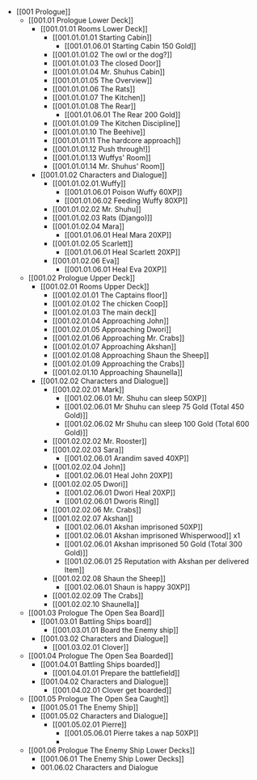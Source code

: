 - [[001 Prologue]]
	- [[001.01 Prologue Lower Deck]]
		- [[001.01.01 Rooms Lower Deck]]
			- [[001.01.01.01 Starting Cabin]]
				- [[001.01.06.01 Starting Cabin 150 Gold]]
			- [[001.01.01.02 The owl or the dog?]]
			- [[001.01.01.03 The closed Door]]
			- [[001.01.01.04 Mr. Shuhus Cabin]]
			- [[001.01.01.05 The Overview]]
			- [[001.01.01.06 The Rats]]
			- [[001.01.01.07 The Kitchen]]
			- [[001.01.01.08 The Rear]]
				- [[001.01.06.01 The Rear 200 Gold]]
			- [[001.01.01.09 The Kitchen Discipline]]
			- [[001.01.01.10 The Beehive]]
			- [[001.01.01.11 The hardcore approach]]
			- [[001.01.01.12 Push through!]]
			- [[001.01.01.13 Wuffys' Room]]
			- [[001.01.01.14 Mr. Shuhus' Room]]
		- [[001.01.02 Characters and Dialogue]]
			- [[001.01.02.01.Wuffy]]
				- [[001.01.06.01 Poison Wuffy 60XP]]
				- [[001.01.06.02 Feeding Wuffy 80XP]]
			- [[001.01.02.02 Mr. Shuhu]]
			- [[001.01.02.03 Rats (Django)]]
			- [[001.01.02.04 Mara]]
				- [[001.01.06.01 Heal Mara 20XP]]
			- [[001.01.02.05 Scarlett]]
				- [[001.01.06.01 Heal Scarlett 20XP]]
			- [[001.01.02.06 Eva]]
				- [[001.01.06.01 Heal Eva 20XP]]
	- [[001.02 Prologue Upper Deck]]
		- [[001.02.01 Rooms Upper Deck]]
			- [[001.02.01.01 The Captains floor]]
			- [[001.02.01.02 The chicken Coop]]
			- [[001.02.01.03 The main deck]]
			- [[001.02.01.04 Approaching John]]
			- [[001.02.01.05 Approaching Dwori]]
			- [[001.02.01.06 Approaching Mr. Crabs]]
			- [[001.02.01.07 Approaching Akshan]]
			- [[001.02.01.08 Approaching Shaun the Sheep]]
			- [[001.02.01.09 Approaching the Crabs]]
			- [[001.02.01.10 Approaching Shaunella]]
		- [[001.02.02 Characters and Dialogue]]
			- [[001.02.02.01 Mark]]
				- [[001.02.06.01 Mr. Shuhu can sleep 50XP]]
				- [[001.02.06.01 Mr Shuhu can sleep 75 Gold (Total 450 Gold)]]
				- [[001.02.06.02 Mr Shuhu can sleep 100 Gold (Total 600 Gold)]]
			- [[001.02.02.02 Mr. Rooster]]
			- [[001.02.02.03 Sara]]
				- [[001.02.06.01 Arandim saved 40XP]]
			- [[001.02.02.04 John]]
				- [[001.02.06.01 Heal John 20XP]]
			- [[001.02.02.05 Dwori]]
				- [[001.02.06.01 Dwori Heal 20XP]]
				- [[001.02.06.01 Dworis Ring]]
			- [[001.02.02.06 Mr. Crabs]]
			- [[001.02.02.07 Akshan]]
				- [[001.02.06.01 Akshan imprisoned 50XP]]
				- [[001.02.06.01 Akshan imprisoned Whisperwood]] x1
				- [[001.02.06.01 Akshan imprisoned 50 Gold (Total 300 Gold)]]
				- [[001.02.06.01 25 Reputation with Akshan per delivered Item]]
			- [[001.02.02.08 Shaun the Sheep]]
				- [[001.02.06.01 Shaun is happy 30XP]]
			- [[001.02.02.09 The Crabs]]
			- [[001.02.02.10 Shaunella]]
	- [[001.03 Prologue The Open Sea Board]]
		- [[001.03.01 Battling Ships board]]
			- [[001.03.01.01 Board the Enemy ship]]
		- [[001.03.02 Characters and Dialogue]]
			- [[001.03.02.01 Clover]]
	- [[001.04 Prologue The Open Sea Boarded]]
		- [[001.04.01 Battling Ships boarded]]
			- [[001.04.01.01 Prepare the battlefield]]
		- [[001.04.02 Characters and Dialogue]]
			- [[001.04.02.01 Clover get boarded]]
	- [[001.05 Prologue The Open Sea Caught]]
		- [[001.05.01 The Enemy Ship]]
		- [[001.05.02 Characters and Dialogue]]
			- [[001.05.02.01 Pierre]]
				- [[001.05.06.01 Pierre takes a nap 50XP]]
				-
	- [[001.06 Prologue The Enemy Ship Lower Decks]]
		- [[001.06.01 The Enemy Ship Lower Decks]]
		- 001.06.02 Characters and Dialogue